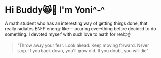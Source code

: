 # Hi Buddy😸👋 I'm Yoni^-^
A math student who has an interesting way of getting things done, that really radiates ENFP energy like— pouring everything before decided to do something. I devoted myself with such love to math for real🤓☝
>"Throw away your fear. Look ahead. Keep moving forward. Never stop. If you back down, you'll grow old. If you doubt, you will die"
